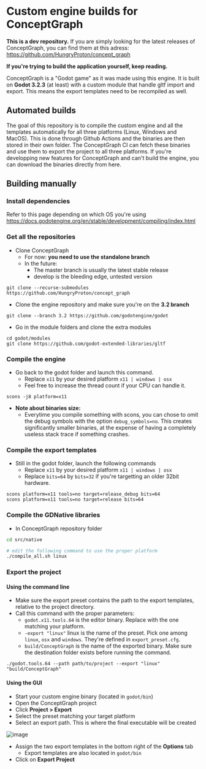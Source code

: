 # Custom engine builds for ConceptGraph

**This is a dev repository.** If you are simply looking for the latest releases of ConceptGraph, you can find them at this adress: https://github.com/HungryProton/concept_graph

**If you're trying to build the application yourself, keep reading.**


ConceptGraph is a "Godot game" as it was made using this engine. It is built on **Godot 3.2.3** (at least) with a custom module
that handle gltf import and export. This means the export templates need to be recompiled as well.

## Automated builds

The goal of this repository is to compile the custom engine and all the templates automatically for all three platforms (Linux, Windows and MacOS).
This is done through Github Actions and the binaries are then stored in their own folder. The ConceptGraph CI can fetch these binaries and use 
them to export the project to all three platforms. If you're developping new features for ConceptGraph and can't build the engine, you can download the binaries directly from here.


## Building manually

### Install dependencies

Refer to this page depending on which OS you're using
https://docs.godotengine.org/en/stable/development/compiling/index.html


### Get all the repositories

+ Clone ConceptGraph
  - For now: **you need to use the standalone branch**
  - In the future:
    + The master branch is usually the latest stable release
    + develop is the bleeding edge, untested version

```
git clone --recurse-submodules https://github.com/HungryProton/concept_graph
```

+ Clone the engine repository and make sure you're on the **3.2 branch**
```
git clone --branch 3.2 https://github.com/godotengine/godot
```

+ Go in the module folders and clone the extra modules
```
cd godot/modules
git clone https://github.com/godot-extended-libraries/gltf
```


### Compile the engine

+ Go back to the godot folder and launch this command.
  - Replace `x11` by your desired platform `x11 | windows | osx`
  - Feel free to increase the thread count if your CPU can handle it.
```
scons -j8 platform=x11
```

+ **Note about binaries size:**
  - Everytime you compile something with scons, you can chose to omit the debug symbols
with the option `debug_symbols=no`. This creates significantly smaller binaries, at the expense
of having a completely useless stack trace if something crashes.

### Compile the export templates

+ Still in the godot folder, launch the following commands
  - Replace `x11` by your desired platform `x11 | windows | osx`
  - Replace `bits=64` by `bits=32` if you're targetting an older 32bit hardware.

```
scons platform=x11 tools=no target=release_debug bits=64
scons platform=x11 tools=no target=release bits=64
```

### Compile the GDNative libraries
+ In ConceptGraph repository folder
``` bash
cd src/native

# edit the following command to use the proper platform
./compile_all.sh linux
```

### Export the project

#### Using the command line
+ Make sure the export preset contains the path to the export templates, relative to the project directory.
+ Call this command with the proper parameters:
  - `godot.x11.tools.64` is the editor binary. Replace with the one matching your platform.
  - `-export "linux"` linux is the name of the preset. Pick one among `linux`, `osx` and `windows`. They're defined in `export_preset.cfg`.
  - `build/ConceptGraph` is the name of the exported binary. Make sure the destination folder exists before running the command.
```
./godot.tools.64 --path path/to/project --export "linux" "build/ConceptGraph"
```


#### Using the GUI

+ Start your custom engine binary (located in `godot/bin`)
+ Open the ConceptGraph project
+ Click **Project > Export**
+ Select the preset matching your target platform
+ Select an export path. This is where the final executable will be created

![image](https://user-images.githubusercontent.com/52043844/88791147-8896b100-d199-11ea-84e5-f2ae1bdaf107.png)

+ Assign the two export templates in the bottom right of the **Options** tab
  - Export templates are also located in `godot/bin`
+ Click on **Export Project**
